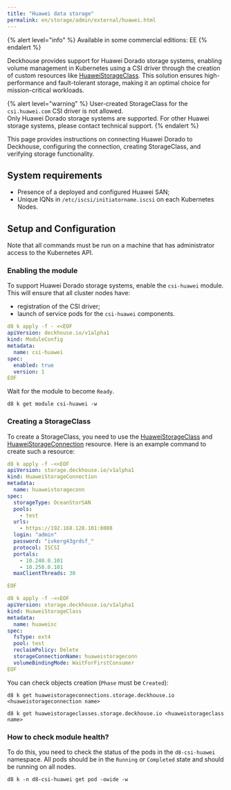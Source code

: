 ```yaml
---
title: "Huawei data storage"
permalink: en/storage/admin/external/huawei.html
---
```


{% alert level="info" %}
Available in some commercial editions: EE
{% endalert %}

Deckhouse provides support for Huawei Dorado storage systems, enabling volume management in Kubernetes using a CSI driver through the creation of custom resources like [HuaweiStorageClass](../../../reference/cr/huaweistorageclass/). This solution ensures high-performance and fault-tolerant storage, making it an optimal choice for mission-critical workloads.

{% alert level="warning" %}
User-created StorageClass for the `csi.huawei.com` CSI driver is not allowed.  
Only Huawei Dorado storage systems are supported. For other Huawei storage systems, please contact technical support.
{% endalert %}

This page provides instructions on connecting Huawei Dorado to Deckhouse, configuring the connection, creating StorageClass, and verifying storage functionality.

## System requirements

- Presence of a deployed and configured Huawei SAN;
- Unique IQNs in `/etc/iscsi/initiatorname.iscsi` on each Kubernetes Nodes.

## Setup and Configuration

Note that all commands must be run on a machine that has administrator access to the Kubernetes API.

### Enabling the module

To support Huawei Dorado storage systems, enable the `csi-huawei` module. This will ensure that all cluster nodes have:
- registration of the CSI driver;
- launch of service pods for the `csi-huawei` components.

```yaml
d8 k apply -f - <<EOF
apiVersion: deckhouse.io/v1alpha1
kind: ModuleConfig
metadata:
  name: csi-huawei
spec:
  enabled: true
  version: 1
EOF
```

Wait for the module to become `Ready`.

```shell
d8 k get module csi-huawei -w
```

### Creating a StorageClass

To create a StorageClass, you need to use the [HuaweiStorageClass](../../../reference/cr/huaweistorageclass/) and [HuaweiStorageConnection](../../../reference/cr/huaweistorageconnection/) resource. Here is an example command to create such a resource:

```yaml
d8 k apply -f -<<EOF
apiVersion: storage.deckhouse.io/v1alpha1
kind: HuaweiStorageConnection
metadata:
  name: huaweistorageconn
spec:
  storageType: OceanStorSAN
  pools:
    - test
  urls: 
    - https://192.168.128.101:8088 
  login: "admin"
  password: "ivkerg43grdsf_"
  protocol: ISCSI
  portals:
    - 10.240.0.101
    - 10.250.0.101 
  maxClientThreads: 30

EOF
```

```yaml
d8 k apply -f -<<EOF
apiVersion: storage.deckhouse.io/v1alpha1
kind: HuaweiStorageClass
metadata:
  name: huaweisc
spec:
  fsType: ext4
  pool: test
  reclaimPolicy: Delete
  storageConnectionName: huaweistorageconn
  volumeBindingMode: WaitForFirstConsumer
EOF
```

You can check objects creation (`Phase` must be `Created`):

```shell
d8 k get huaweistorageconnections.storage.deckhouse.io <huaweistorageconnection name>
```

```shell
d8 k get huaweistorageclasses.storage.deckhouse.io <huaweistorageclass name>
```

### How to check module health?

To do this, you need to check the status of the pods in the `d8-csi-huawei` namespace. All pods should be in the `Running` or `Completed` state and should be running on all nodes.

```shell
d8 k -n d8-csi-huawei get pod -owide -w
```
